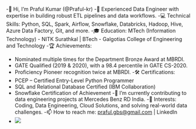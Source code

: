 -👋 Hi, I’m Praful Kumar (@Praful-kr)
-🚀 Experienced Data Engineer with expertise in building robust ETL pipelines and data workflows.
-💻 Technical Skills: Python, SQL, Spark, Airflow, Snowflake, Databricks, Hadoop, Hive, Azure Data Factory, Git, and more.
-🎓 Education: MTech (Information Technology) - NITK Surathkal | BTech - Galgotias College of Engineering and Technology
-🏆 Achievements:
  - Nominated multiple times for the Department Bronze Award at MBRDI.
  - GATE Qualified (2019 & 2020), with a 98.4 percentile in GATE CS-2020.
  - Proficiency Pioneer recognition twice at MBRDI.
-🛠️ Certifications:
  - PCEP – Certified Entry-Level Python Programmer
  - SQL and Relational Database Certified (IBM Collaboration)
  - Snowflake Certification of Achievement
-🌱 I’m currently contributing to data engineering projects at Mercedes Benz RD India.
-👀 Interests: Coding, Data Engineering, Cloud Solutions, and solving real-world data challenges.
-📫 How to reach me: praful.gbs@gmail.com | LinkedIn
- ![](https://komarev.com/ghpvc/?username=Praful-kr&color=brightgreen)
<!---
Praful-kr/Praful-kr is a ✨ special ✨ repository because its `README.md` (this file) appears on your GitHub profile.
You can click the Preview link to take a look at your changes.
--->
